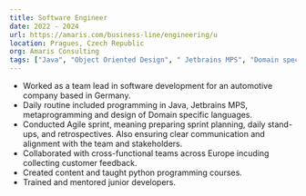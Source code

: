 ```yaml
---
title: Software Engineer
date: 2022 - 2024
url: https://amaris.com/business-line/engineering/u
location: Pragues, Czech Republic
org: Amaris Consulting
tags: ["Java", "Object Oriented Design", " Jetbrains MPS", "Domain specific languages", "Agile methodologies", "Scrum"]
---
```


- Worked as a team lead in software development for an automotive company based in Germany.
- Daily routine included programming in Java, Jetbrains MPS, metaprogramming and design of Domain specific languages.
- Conducted Agile sprint, meaning preparing sprint planning, daily stand-ups, and retrospectives. Also ensuring clear communication and alignment with the team and stakeholders.
- Collaborated with cross-functional teams across Europe incuding collecting customer feedback.
- Created content and taught python programming courses.
- Trained and mentored junior developers.

